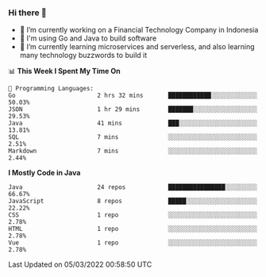 ### Hi there 👋

<!--
**mazzama/mazzama** is a ✨ _special_ ✨ repository because its `README.md` (this file) appears on your GitHub profile.

Here are some ideas to get you started:

- 🔭 I’m currently working on ...
- 🌱 I’m currently learning ...
- 👯 I’m looking to collaborate on ...
- 🤔 I’m looking for help with ...
- 💬 Ask me about ...
- 📫 How to reach me: ...
- 😄 Pronouns: ...
- ⚡ Fun fact: ...
-->

- 🔭 I’m currently working on a Financial Technology Company in Indonesia
- :gun: I'm using Go and Java to build software
- 🌱 I’m currently learning microservices and serverless, and also learning many technology buzzwords to build it

<!--START_SECTION:waka-->
📊 **This Week I Spent My Time On** 

```text
💬 Programming Languages: 
Go                       2 hrs 32 mins       ████████████░░░░░░░░░░░░░   50.03% 
JSON                     1 hr 29 mins        ███████░░░░░░░░░░░░░░░░░░   29.53% 
Java                     41 mins             ███░░░░░░░░░░░░░░░░░░░░░░   13.81% 
SQL                      7 mins              ░░░░░░░░░░░░░░░░░░░░░░░░░   2.51% 
Markdown                 7 mins              ░░░░░░░░░░░░░░░░░░░░░░░░░   2.44%

```

**I Mostly Code in Java** 

```text
Java                     24 repos            ████████████████░░░░░░░░░   66.67% 
JavaScript               8 repos             █████░░░░░░░░░░░░░░░░░░░░   22.22% 
CSS                      1 repo              ░░░░░░░░░░░░░░░░░░░░░░░░░   2.78% 
HTML                     1 repo              ░░░░░░░░░░░░░░░░░░░░░░░░░   2.78% 
Vue                      1 repo              ░░░░░░░░░░░░░░░░░░░░░░░░░   2.78%

```



 Last Updated on 05/03/2022 00:58:50 UTC
<!--END_SECTION:waka-->
